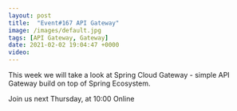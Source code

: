 ```yaml
---
layout: post
title:  "Event#167 API Gateway"
image: /images/default.jpg
tags: [API Gateway, Gateway]
date: 2021-02-02 19:04:47 +0000
video: 
---
```


This week we will take a look at Spring Cloud Gateway - simple API Gateway build on top of Spring Ecosystem.

Join us next Thursday, at 10:00 Online
